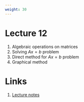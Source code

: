 ```yaml
---
weight: 30
---
```


# Lecture 12
1. Algebraic operations on matrices
2. Solving $Ax = b$ problem
3. Direct method for $Ax = b$ problem
4. Graphical method

# Links
1. [Lecture notes](Lecture-12.pdf)
